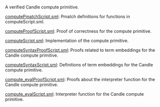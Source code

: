 A verified Candle compute primitive.

[computePmatchScript.sml](computePmatchScript.sml):
Pmatch definitions for functions in computeScript.sml.

[computeProofScript.sml](computeProofScript.sml):
Proof of correctness for the compute primitive.

[computeScript.sml](computeScript.sml):
Implementation of the compute primitive.

[computeSyntaxProofScript.sml](computeSyntaxProofScript.sml):
Proofs related to term embeddings for the Candle compute primitive.

[computeSyntaxScript.sml](computeSyntaxScript.sml):
Definitions of term embeddings for the Candle compute primitive.

[compute_evalProofScript.sml](compute_evalProofScript.sml):
Proofs about the interpreter function for the Candle compute primitive.

[compute_evalScript.sml](compute_evalScript.sml):
Interpreter function for the Candle compute primitive.

